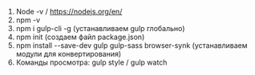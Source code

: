 1. Node -v / https://nodejs.org/en/
2. npm -v
3. npm i gulp-cli -g (устанавливаем gulp глобально)
4. npm init (создаем файл package.json)
5. npm install --save-dev gulp gulp-sass browser-synk (устанавливаем модули для конвертирования)
6. Команды просмотра: gulp style / gulp watch
